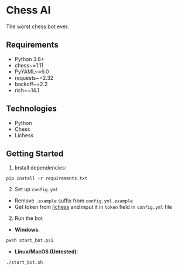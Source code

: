 # Chess AI

The worst chess bot ever.

## Requirements

- Python 3.6+
- chess~=1.11
- PyYAML~=6.0
- requests~=2.32
- backoff~=2.2
- rich~=14.1

## Technologies

- Python
- Chess
- Lichess

## Getting Started

1. Install dependencies:

```
pip install -r requirements.txt
```

2. Set up `config.yml`

- Remove `.example` suffix from `config.yml.example`
- Get token from [lichess](https://lichess.org/) and input it in `token` field in `config.yml` file

2. Run the bot

- **Windows**:

```bash
pwsh start_bot.ps1
```

- **Linux/MacOS (Untested)**:

```bash
./start_bot.sh
```
